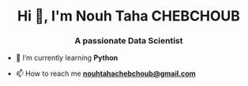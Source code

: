 <h1 align="center">Hi 👋, I'm Nouh Taha CHEBCHOUB</h1>
<h3 align="center">A passionate Data Scientist</h3>

- 🌱 I’m currently learning **Python**

- 📫 How to reach me **nouhtahachebchoub@gmail.com**

